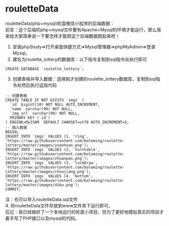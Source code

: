 # rouletteData
rouletteData(php+mysql)轮盘微信小程序的后端数据：<br/>
前言：这个后端的php+mysql文件要有Apache+Mysql的环境才能运行，那么我来给大家简单说一下要怎样才能把这个后端数据跑起来吧！

1. 安装phpStudy=>打开桌面快捷方式=>Mysql管理器=>phpMyAdmin=>登录Mysql。
2. 建名为roulette_lottery的数据库：以下指令复制到sql指令处执行即可
```
CREATE DATABASE `roulette_lottery`;
```
3. 创建表格并导入数据：选择刚才创建的roulette_lottery数据库，复制到sql指令处然后执行这段代码
```
-- 创建表格
CREATE TABLE IF NOT EXISTS `imgs` (
  `id` bigint(10) NOT NULL AUTO_INCREMENT,
  `name` varchar(99) NOT NULL,
  `img_url` varchar(99) NOT NULL,
  PRIMARY KEY (`id`)
) ENGINE=MyISAM  DEFAULT CHARSET=utf8 AUTO_INCREMENT=5;
-- 插入数据
BEGIN;
INSERT INTO `imgs` VALUES (1, 'ring', 'https://raw.githubusercontent.com/boleming/roulette-lottery/master/images/yuanhuan.png');
INSERT INTO `imgs` VALUES (2, 'turntable', 'https://raw.githubusercontent.com/boleming/roulette-lottery/master/images/zhuanpan.png');
INSERT INTO `imgs` VALUES (3, 'luckDraw', 'https://raw.githubusercontent.com/boleming/roulette-lottery/master/images/choujiang.png');
INSERT INTO `imgs` VALUES (4, 'bottom', 'https://raw.githubusercontent.com/boleming/roulette-lottery/master/images/dibu.png');
COMMIT;
```
注：也可以导入rouletteData.sql文件<br/>
4. 将rouletteData文件存放到www文件夹下运行即可。<br/>
后记：我已经做好了一个本地运行的轮盘小项目，但为了更好地模拟真实的项目才着手写了PHP接口以及mysql的代码。<br/>
